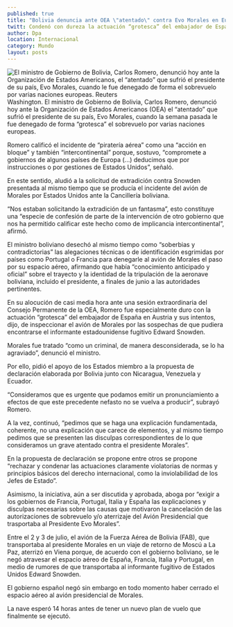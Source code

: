 ```yaml
---
published: true
title: "Bolivia denuncia ante OEA \"atentado\" contra Evo Morales en Europa"
twitt: Condenó con dureza la actuación “grotesca” del embajador de España en Austria y sus intentos de inspeccionar el avión del mandatario boliviano.
author: Dpa
location: Internacional
category: Mundo
layout: posts
---
```


![El ministro de Gobierno de Bolivia, Carlos Romero, denunció hoy ante la Organización de Estados Americanos, el “atentado” que sufrió el presidente de su país, Evo Morales, cuando le fue denegado de forma el sobrevuelo por varias naciones europeas. Reuters](http://i.imgur.com/mYVi98rm.jpg)Washington. El ministro de Gobierno de Bolivia, Carlos Romero, denunció hoy ante la Organización de Estados Americanos (OEA) el “atentado” que sufrió el presidente de su país, Evo Morales, cuando la semana pasada le fue denegado de forma “grotesca” el sobrevuelo por varias naciones europeas.

Romero calificó el incidente de “piratería aérea” como una “acción en bloque” y también “intercontinental” porque, sostuvo, “compromete a gobiernos de algunos países de Europa (...) deducimos que por instrucciones o por gestiones de Estados Unidos”, señaló.

En este sentido, aludió a la solicitud de extradición contra Snowden presentada al mismo tiempo que se producía el incidente del avión de Morales por Estados Unidos ante la Cancillería boliviana.

“Nos estaban solicitando la extradición de un fantasma”, esto constituye una “especie de confesión de parte de la intervención de otro gobierno que nos ha permitido calificar este hecho como de implicancia intercontinental”, afirmó.

El ministro boliviano desechó al mismo tiempo como “soberbias y contradictorias” las alegaciones técnicas o de identificación esgrimidas por países como Portugal o Francia para denegarle al avión de Morales el paso por su espacio aéreo, afirmando que había “conocimiento anticipado y oficial” sobre el trayecto y la identidad de la tripulación de la aeronave boliviana, incluido el presidente, a finales de junio a las autoridades pertinentes.

En su alocución de casi media hora ante una sesión extraordinaria del Consejo Permanente de la OEA, Romero fue especialmente duro con la actuación “grotesca” del embajador de España en Austria y sus intentos, dijo, de inspeccionar el avión de Morales por las sospechas de que pudiera encontrarse el informante estadounidense fugitivo Edward Snowden.

Morales fue tratado “como un criminal, de manera desconsiderada, se lo ha agraviado”, denunció el ministro.

Por ello, pidió el apoyo de los Estados miembro a la propuesta de declaración elaborada por Bolivia junto con Nicaragua, Venezuela y Ecuador.

“Consideramos que es urgente que podamos emitir un pronunciamiento a efectos de que este precedente nefasto no se vuelva a producir”, subrayó Romero.

A la vez, continuó, “pedimos que se haga una explicación fundamentada, coherente, no una explicación que carece de elementos, y al mismo tiempo pedimos que se presenten las disculpas correspondientes de lo que consideramos un grave atentado contra el presidente Morales”.

En la propuesta de declaración se propone entre otros se propone “rechazar y condenar las actuaciones claramente violatorias de normas y principios básicos del derecho internacional, como la inviolabilidad de los Jefes de Estado”.

Asimismo, la iniciativa, aún a ser discutida y aprobada, aboga por “exigir a los gobiernos de Francia, Portugal, Italia y España las explicaciones y disculpas necesarias sobre las causas que motivaron la cancelación de las autorizaciones de sobrevuelo y/o aterrizaje del Avión Presidencial que trasportaba al Presidente Evo Morales”.

Entre el 2 y 3 de julio, el avión de la Fuerza Aérea de Bolivia (FAB), que transportaba al presidente Morales en un viaje de retorno de Moscú a La Paz, aterrizó en Viena porque, de acuerdo con el gobierno boliviano, se le negó atravesar el espacio aéreo de España, Francia, Italia y Portugal, en medio de rumores de que transportaba al informante fugitivo de Estados Unidos Edward Snowden.

El gobierno español negó sin embargo en todo momento haber cerrado el espacio aéreo al avión presidencial de Morales.

La nave esperó 14 horas antes de tener un nuevo plan de vuelo que finalmente se ejecutó.
